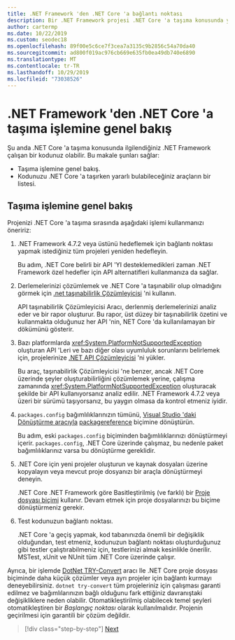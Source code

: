 ```yaml
---
title: .NET Framework 'den .NET Core 'a bağlantı noktası
description: Bir .NET Framework projesi .NET Core 'a taşıma konusunda yararlı bulabileceğiniz yardım alabileceğiniz işlem ve bulma araçlarını anlayın.
author: cartermp
ms.date: 10/22/2019
ms.custom: seodec18
ms.openlocfilehash: 89f00e5c6ce7f3cea7a3135c9b2856c54a70da40
ms.sourcegitcommit: ad800f019ac976cb669e635fb0ea49db740e6890
ms.translationtype: MT
ms.contentlocale: tr-TR
ms.lasthandoff: 10/29/2019
ms.locfileid: "73038526"
---
```

# <a name="overview-of-the-porting-process-from-net-framework-to-net-core"></a>.NET Framework 'den .NET Core 'a taşıma işlemine genel bakış

Şu anda .NET Core 'a taşıma konusunda ilgilendiğiniz .NET Framework çalışan bir kodunuz olabilir. Bu makale şunları sağlar:

* Taşıma işlemine genel bakış.
* Kodunuzu .NET Core 'a taşırken yararlı bulabileceğiniz araçların bir listesi.

## <a name="overview-of-the-porting-process"></a>Taşıma işlemine genel bakış

Projenizi .NET Core 'a taşıma sırasında aşağıdaki işlemi kullanmanızı öneririz:

1. .NET Framework 4.7.2 veya üstünü hedeflemek için bağlantı noktası yapmak istediğiniz tüm projeleri yeniden hedefleyin.

   Bu adım, .NET Core belirli bir API 'YI desteklemedikleri zaman .NET Framework özel hedefler için API alternatifleri kullanmanıza da sağlar.

2. Derlemelerinizi çözümlemek ve .NET Core 'a taşınabilir olup olmadığını görmek için [.net taşınabilirlik Çözümleyicisi](../../standard/analyzers/portability-analyzer.md) 'ni kullanın.

   API taşınabilirlik Çözümleyicisi Aracı, derlenmiş derlemelerinizi analiz eder ve bir rapor oluşturur. Bu rapor, üst düzey bir taşınabilirlik özetini ve kullanmakta olduğunuz her API 'nin, NET Core 'da kullanılamayan bir dökümünü gösterir.

3. Bazı platformlarda <xref:System.PlatformNotSupportedException> oluşturan API 'Leri ve bazı diğer olası uyumluluk sorunlarını belirlemek için, projelerinize [.NET API Çözümleyicisi](../../standard/analyzers/api-analyzer.md) 'ni yükler.

   Bu araç, taşınabilirlik Çözümleyicisi 'ne benzer, ancak .NET Core üzerinde şeyler oluşturabilirliğini çözümlemek yerine, çalışma zamanında <xref:System.PlatformNotSupportedException> oluşturacak şekilde bir API kullanıyorsanız analiz edilir. .NET Framework 4.7.2 veya üzeri bir sürümü taşıyorsanız, bu yaygın olmasa da kontrol etmeniz iyidir.

4. `packages.config` bağımlılıklarınızın tümünü, [Visual Studio 'daki Dönüştürme aracıyla](/nuget/consume-packages/migrate-packages-config-to-package-reference) [packagereference](/nuget/consume-packages/package-references-in-project-files) biçimine dönüştürün.

   Bu adım, eski `packages.config` biçiminden bağımlılıklarınızı dönüştürmeyi içerir. `packages.config`, .NET Core üzerinde çalışmaz, bu nedenle paket bağımlılıklarınız varsa bu dönüştürme gereklidir.

5. .NET Core için yeni projeler oluşturun ve kaynak dosyaları üzerine kopyalayın veya mevcut proje dosyanızı bir araçla dönüştürmeyi deneyin.

   .NET Core .NET Framework göre Basitleştirilmiş (ve farklı) bir [Proje dosyası biçimi](../tools/csproj.md) kullanır. Devam etmek için proje dosyalarınızı bu biçime dönüştürmeniz gerekir.

6. Test kodunuzun bağlantı noktası.

   .NET Core 'a geçiş yapmak, kod tabanınızda önemli bir değişiklik olduğundan, test etmeniz, kodunuzun bağlantı noktası oluşturduğunuz gibi testler çalıştırabilmeniz için, testlerinizi almak kesinlikle önerilir. MSTest, xUnit ve NUnit tüm .NET Core üzerinde çalışır.

Ayrıca, bir işlemde [DotNet TRY-Convert](https://github.com/dotnet/try-convert) aracı Ile .NET Core proje dosyası biçiminde daha küçük çözümler veya ayrı projeler için bağlantı kurmayı deneyebilirsiniz. `dotnet try-convert` tüm projeleriniz için çalışması garanti edilmez ve bağımlılarınızın bağlı olduğunu fark ettiğiniz davranıştaki değişikliklere neden olabilir. Otomatikleştirilmiş olabilecek temel şeyleri otomatikleştiren bir _Başlangıç noktası_ olarak kullanılmalıdır. Projenin geçirilmesi için garantili bir çözüm değildir.

>[!div class="step-by-step"]
>[Next](net-framework-tech-unavailable.md)
